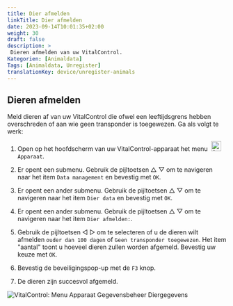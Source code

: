 ```yaml
---
title: Dier afmelden
linkTitle: Dier afmelden
date: 2023-09-14T10:01:35+02:00
weight: 30
draft: false
description: >
 Dieren afmelden van uw VitalControl.
Kategorien: [Animaldata]
Tags: [Animaldata, Unregister]
translationKey: device/unregister-animals
---
```

## Dieren afmelden

Meld dieren af van uw VitalControl die ofwel een leeftijdsgrens hebben overschreden of aan wie geen transponder is toegewezen. Ga als volgt te werk:

1. Open op het hoofdscherm van uw VitalControl-apparaat het menu &nbsp;<img src="/icons/device.svg" width="23" align="bottom" alt="Apparaat" /> `Apparaat`.

2. Er opent een submenu. Gebruik de pijltoetsen △ ▽ om te navigeren naar het item `Data management` en bevestig met `OK`.

3. Er opent een ander submenu. Gebruik de pijltoetsen △ ▽ om te navigeren naar het item `Dier data` en bevestig met `OK`.

4. Er opent een ander submenu. Gebruik de pijltoetsen △ ▽ om te navigeren naar het item `Dier afmelden:`.

5. Gebruik de pijltoetsen ◁ ▷ om te selecteren of u de dieren wilt afmelden `ouder dan 100 dagen` of `Geen transponder toegewezen`. Het item "aantal" toont u hoeveel dieren zullen worden afgemeld. Bevestig uw keuze met `OK`.

6. Bevestig de beveiligingspop-up met de `F3` knop.

7. De dieren zijn succesvol afgemeld.

 ![VitalControl: Menu Apparaat Gegevensbeheer Diergegevens](../images/unregister.png "Dier afmelden")
